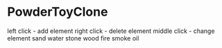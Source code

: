 # PowderToyClone
left click - add element
right click - delete element
middle click - change element
sand 
water 
stone 
wood
fire
smoke
oil

